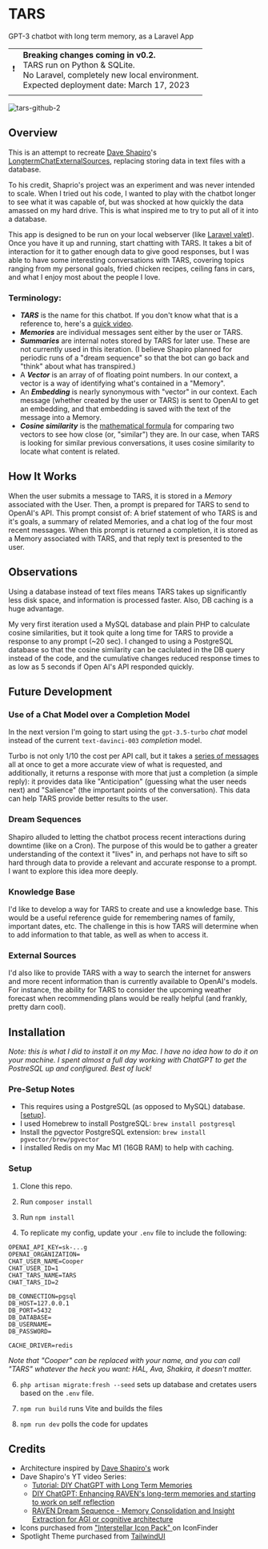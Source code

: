 # TARS

GPT-3 chatbot with long term memory, as a Laravel App

|   |   |
|-----------------|------------------------|
| :exclamation:  | **Breaking changes coming in v0.2.**<br>TARS run on Python & SQLite.<br>No Laravel, completely new local environment.<br>Expected deployment date: March 17, 2023 |
|  |  |


![tars-github-2](https://user-images.githubusercontent.com/2053940/224233487-3e2e4c17-670e-4cb8-9561-929d1fa7b76e.jpg)

## Overview

This is an attempt to recreate [Dave Shapiro](https://www.patreon.com/daveshap)'s [LongtermChatExternalSources](https://github.com/daveshap/LongtermChatExternalSources), replacing storing data in text files with a database.

To his credit, Shaprio's project was an experiment and was never intended to scale. When I tried out his code, I wanted to play with the chatbot longer to see what it was capable of, but was shocked at how quickly the data amassed on my hard drive.  This is what inspired me to try to put all of it into a database.

This app is designed to be run on your local webserver (like [Laravel valet](https://laravel.com/docs/10.x/valet)). Once you have it up and running, start chatting with TARS. It takes a bit of interaction for it to gather enough data to give good responses, but I was able to have some interesting conversations with TARS, covering topics ranging from my personal goals, fried chicken recipes, ceiling fans in cars, and what I enjoy most about the people I love.

### Terminology:
- ***TARS*** is the name for this chatbot.  If you don't know what that is a reference to, here's a [quick video](https://www.youtube.com/watch?v=p3PfKf0ndik).
- ***Memories*** are individual messages sent either by the user or TARS.
- ***Summaries*** are internal notes stored by TARS for later use. These are not currently used in this iteration. (I believe Shapiro planned for periodic runs of a "dream sequence" so that the bot can go back and "think" about what has transpired.)
- A ***Vector*** is an array of of floating point numbers.  In our context, a vector is a way of identifying what's contained in a "Memory".
- An ***Embedding*** is nearly synonymous with "vector" in our context. Each message (whether created by the user or TARS) is sent to OpenAI to get an embedding, and that embedding is saved with the text of the message into a Memory.
- ***Cosine similarity*** is the [mathematical formula](https://en.wikipedia.org/wiki/Cosine_similarity) for comparing two vectors to see how close (or, "similar") they are. In our case, when TARS is looking for similar previous conversations, it uses cosine similarity to locate what content is related.

## How It Works

When the user submits a message to TARS, it is stored in a *Memory* associated with the User. Then, a prompt is prepared for TARS to send to OpenAI's API. This prompt consist of: A brief statement of who TARS is and it's goals, a summary of related Memories, and a chat log of the four most recent messages. When this prompt is returned a completion, it is stored as a Memory associated with TARS, and that reply text is presented to the user.

## Observations

Using a database instead of text files means TARS takes up significantly less disk space, and information is processed faster. Also, DB caching is a huge advantage.

My very first iteration used a MySQL database and plain PHP to calculate cosine similarities, but it took quite a long time for TARS to provide a response to any prompt (~20 sec). I changed to using a PostgreSQL database so that the cosine similarity can be caclulated in the DB query instead of the code, and the cumulative changes reduced response times to as low as 5 seconds if Open AI's API responded quickly.

## Future Development

### Use of a Chat Model over a Completion Model
In the next version I'm going to start using the `gpt-3.5-turbo` *chat* model instead of the current `text-davinci-003` *completion* model.

Turbo is not only 1/10 the cost per API call, but it takes a [series of messages](https://platform.openai.com/docs/guides/chat/chat-vs-completions) all at once to get a more accurate view of what is requested, and additionally, it returns a response with more that just a completion (a simple reply): it provides data like "Anticipation" (guessing what the user needs next) and "Salience" (the important points of the conversation). This data can help TARS provide better results to the user.

### Dream Sequences
Shapiro alluded to letting the chatbot process recent interactions during downtime (like on a Cron). The purpose of this would be to gather a greater understanding of the context it "lives" in, and perhaps not have to sift so hard through data to provide a relevant and accurate response to a prompt. I want to explore this idea more deeply.

### Knowledge Base
I'd like to develop a way for TARS to create and use a knowledge base. This would be a useful reference guide for remembering names of family, important dates, etc. The challenge in this is how TARS will determine when to add information to that table, as well as when to access it.

### External Sources
I'd also like to provide TARS with a way to search the internet for answers and more recent information than is currently available to OpenAI's models. For instance, the ability for TARS to consider the upcoming weather forecast when recommending plans would be really helpful (and frankly, pretty darn cool).

## Installation

*Note: this is what I did to install it on my Mac. I have no idea how to do it on your machine. I spent almost a full day working with ChatGPT to get the PostreSQL up and configured. Best of luck!*

### Pre-Setup Notes
- This requires using a PostgreSQL (as opposed to MySQL) database. [[setup](https://www.codementor.io/@engineerapart/getting-started-with-postgresql-on-mac-osx-are8jcopb)].
- I used Homebrew to install PostgreSQL: `brew install postgresql`
- Install the pgvector PostgreSQL extension: `brew install pgvector/brew/pgvector`
- I installed Redis on my Mac M1 (16GB RAM) to help with caching.

### Setup
1. Clone this repo.

2. Run `composer install`

3. Run `npm install`

4. To replicate my config, update your `.env` file to include the following:
```
OPENAI_API_KEY=sk-...g
OPENAI_ORGANIZATION=
CHAT_USER_NAME=Cooper
CHAT_USER_ID=1
CHAT_TARS_NAME=TARS
CHAT_TARS_ID=2

DB_CONNECTION=pgsql
DB_HOST=127.0.0.1
DB_PORT=5432
DB_DATABASE=
DB_USERNAME=
DB_PASSWORD=

CACHE_DRIVER=redis
```
*Note that "Cooper" can be replaced with your name, and you can call "TARS" whatever the heck you want: HAL, Ava, Shakira, it doesn't matter.*

6. `php artisan migrate:fresh --seed` sets up database and cretates users based on the `.env` file.

7. `npm run build` runs Vite and builds the files

8. `npm run dev` polls the code for updates

## Credits

- Architecture inspired by [Dave Shapiro's](https://www.patreon.com/daveshap) work
- Dave Shapiro's YT video Series:
  - [Tutorial: DIY ChatGPT with Long Term Memories](https://www.youtube.com/watch?v=c3aiCrk0F0U)
  - [DIY ChatGPT: Enhancing RAVEN's long-term memories and starting to work on self reflection](https://www.youtube.com/watch?v=QGLF3UbDf7g)
  - [RAVEN Dream Sequence - Memory Consolidation and Insight Extraction for AGI or cognitive architecture](https://www.youtube.com/watch?v=QGLF3UbDf7g)
- Icons purchased from ["Interstellar Icon Pack" ](https://www.iconfinder.com/iconsets/interstellar) on IconFinder
- Spotlight Theme purchased from [TailwindUI](https://tailwindui.com/templates/spotlight)

